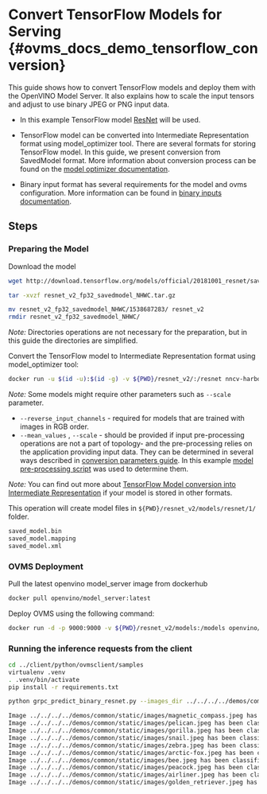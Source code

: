 # Convert TensorFlow Models for Serving {#ovms_docs_demo_tensorflow_conversion}

This guide shows how to convert TensorFlow models and deploy them with the OpenVINO Model Server. It also explains how to scale the input tensors and adjust to use binary JPEG or PNG input data.

- In this example TensorFlow model [ResNet](https://github.com/tensorflow/models/tree/v2.2.0/official/r1/resnet) will be used.

- TensorFlow model can be converted into Intermediate Representation format using model_optimizer tool. There are several formats for storing TensorFlow model. In this guide, we present conversion from SavedModel format. More information about conversion process can be found on the [model optimizer documentation](https://docs.openvinotoolkit.org/latest/openvino_docs_MO_DG_prepare_model_convert_model_Convert_Model_From_TensorFlow.html#savedmodel_format).

- Binary input format has several requirements for the model and ovms configuration. More information can be found in [binary inputs documentation](binary_input.md).
## Steps

### Preparing the Model

Download the model
```Bash
wget http://download.tensorflow.org/models/official/20181001_resnet/savedmodels/resnet_v2_fp32_savedmodel_NHWC.tar.gz

tar -xvzf resnet_v2_fp32_savedmodel_NHWC.tar.gz 

mv resnet_v2_fp32_savedmodel_NHWC/1538687283/ resnet_v2
rmdir resnet_v2_fp32_savedmodel_NHWC/
```
*Note:* Directories operations are not necessary for the preparation, but in this guide the directories are simplified.

Convert the TensorFlow model to Intermediate Representation format using model_optimizer tool:
```Bash
docker run -u $(id -u):$(id -g) -v ${PWD}/resnet_v2/:/resnet nncv-harbor.inn.intel.com/openvino/ubuntu20_dev:2022.1.0.579 python3 /usr/local/lib/python3.8/dist-packages/openvino/tools/mo/mo.py --saved_model_dir /resnet/ --output_dir /resnet/models/resnet/1/ --input_shape=[1,224,224,3] --mean_values=[123.68,116.78,103.94] --reverse_input_channels
```

*Note:* Some models might require other parameters such as `--scale` parameter.
- `--reverse_input_channels` - required for models that are trained with images in RGB order.
- `--mean_values` , `--scale` - should be provided if input pre-processing operations are not a part of topology- and the pre-processing relies on the application providing input data. They can be determined in several ways described in [conversion parameters guide](https://docs.openvinotoolkit.org/latest/openvino_docs_MO_DG_prepare_model_convert_model_Converting_Model_General.html). In this example [model pre-processing script](https://github.com/tensorflow/models/blob/v2.2.0/official/r1/resnet/imagenet_preprocessing.py) was used to determine them.


*Note:* You can find out more about [TensorFlow Model conversion into Intermediate Representation](https://docs.openvinotoolkit.org/latest/openvino_docs_MO_DG_prepare_model_convert_model_Convert_Model_From_TensorFlow.html) if your model is stored in other formats.

This operation will create model files in `${PWD}/resnet_v2/models/resnet/1/` folder.
```Bash
saved_model.bin
saved_model.mapping
saved_model.xml
```

### OVMS Deployment
Pull the latest openvino model_server image from dockerhub
```Bash
docker pull openvino/model_server:latest
```

Deploy OVMS using the following command:
```Bash
docker run -d -p 9000:9000 -v ${PWD}/resnet_v2/models:/models openvino/model_server:latest --model_path /models/resnet --model_name resnet --port 9000
```

### Running the inference requests from the client

```Bash
cd ../client/python/ovmsclient/samples
virtualenv .venv
. .venv/bin/activate
pip install -r requirements.txt

python grpc_predict_binary_resnet.py --images_dir ../../../../demos/common/static/images --model_name resnet

Image ../../../../demos/common/static/images/magnetic_compass.jpeg has been classified as magnetic compass
Image ../../../../demos/common/static/images/pelican.jpeg has been classified as pelican
Image ../../../../demos/common/static/images/gorilla.jpeg has been classified as gorilla, Gorilla gorilla
Image ../../../../demos/common/static/images/snail.jpeg has been classified as snail
Image ../../../../demos/common/static/images/zebra.jpeg has been classified as zebra
Image ../../../../demos/common/static/images/arctic-fox.jpeg has been classified as Arctic fox, white fox, Alopex lagopus
Image ../../../../demos/common/static/images/bee.jpeg has been classified as bee
Image ../../../../demos/common/static/images/peacock.jpeg has been classified as peacock
Image ../../../../demos/common/static/images/airliner.jpeg has been classified as airliner
Image ../../../../demos/common/static/images/golden_retriever.jpeg has been classified as golden retriever
```